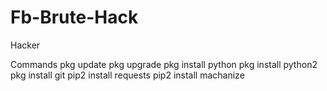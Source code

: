 # Fb-Brute-Hack
Hacker

Commands 
pkg update
pkg upgrade
pkg install python
pkg install python2
pkg install git
pip2 install requests
pip2 install machanize
